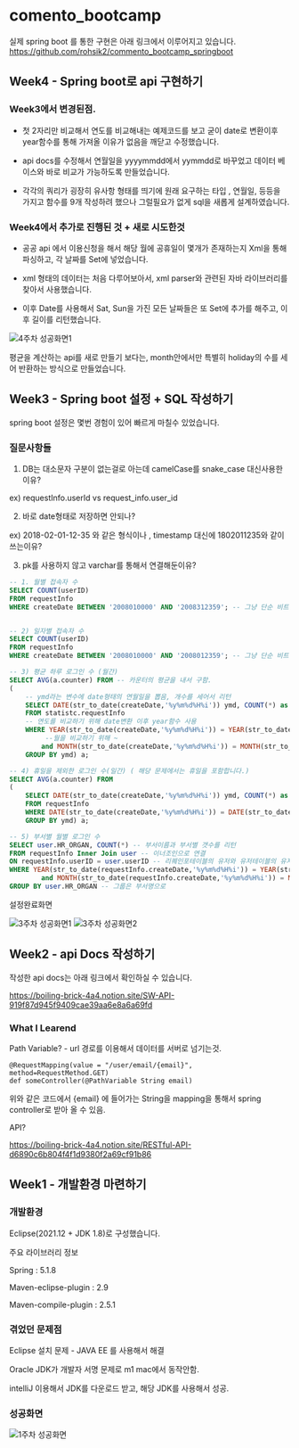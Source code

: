 # comento_bootcamp

실제 spring boot 를 통한 구현은 아래 링크에서 이루어지고 있습니다.
https://github.com/rohsik2/commento_bootcamp_springboot

## Week4 - Spring boot로 api 구현하기

### Week3에서 변경된점.
- 첫 2자리만 비교해서 연도를 비교해내는 예제코드를 보고 굳이 date로 변환이후 year함수를 통해 가져올 이유가 없음을 깨닫고 수정했습니다.

- api docs를 수정해서 연월일을 yyyymmdd에서 yymmdd로 바꾸었고 데이터 베이스와 바로 비교가 가능하도록 만들었습니다.

- 각각의 쿼리가 굉장히 유사항 형태를 띄기에 원래 요구하는 타입 , 연월일, 등등을 가지고 함수를 9개 작성하려 했으나 그럴필요가 없게 sql을 새롭게 설계하였습니다.
 
### Week4에서 추가로 진행된 것 + 새로 시도한것
- 공공 api 에서 이용신청을 해서 해당 월에 공휴일이 몇개가 존재하는지 Xml을 통해 파싱하고, 각 날짜를 Set에 넣었습니다.
 
- xml 형태의 데이터는 처음 다루어보아서, xml parser와 관련된 자바 라이브러리를 찾아서 사용했습니다.
 
- 이후 Date를 사용해서 Sat, Sun을 가진 모든 날짜들은 또 Set에 추가를 해주고, 이후 길이를 리턴했습니다.
 
![4주차 성공화면1](./images/week4_apiResult.png)

평균을 계산하는 api를 새로 만들기 보다는, month안에서만 특별히 holiday의 수를 세어 반환하는 방식으로 만들었습니다.

## Week3 - Spring boot 설정 + SQL 작성하기
spring boot 설정은 몇번 경험이 있어 빠르게 마칠수 있었습니다.

### 질문사항들
1. DB는 대소문자 구분이 없는걸로 아는데 camelCase를 snake_case 대신사용한 이유? 

ex) requestInfo.userId vs request_info.user_id

2. 바로 date형태로 저장하면 안되나? 

ex) 2018-02-01-12-35 와 같은 형식이나 , timestamp 대신에 1802011235와 같이 쓰는이유?

3. pk를 사용하지 않고 varchar를 통해서 연결해둔이유?





```SQL
-- 1. 월별 접속자 수
SELECT COUNT(userID)
FROM requestInfo
WHERE createDate BETWEEN '2008010000' AND '2008312359'; -- 그냥 단순 비트윈에는 date 변환을 진행하지 않았음.


-- 2) 일자별 접속자 수
SELECT COUNT(userID)
FROM requestInfo
WHERE createDate BETWEEN '2008010000' AND '2008012359'; -- 그냥 단순 비트윈에는 date 변환을 진행하지 않았음.

-- 3) 평균 하루 로그인 수 (월간)
SELECT AVG(a.counter) FROM -- 카운터의 평균을 내서 구함.
(
	-- ymd라는 변수에 date형태의 연월일을 뽑음, 개수를 세어서 리턴
	SELECT DATE(str_to_date(createDate,'%y%m%d%H%i')) ymd, COUNT(*) as counter 
	FROM statistc.requestInfo
	-- 연도를 비교하기 위해 date변환 이후 year함수 사용 
	WHERE YEAR(str_to_date(createDate,'%y%m%d%H%i')) = YEAR(str_to_date('2008010000','%y%m%d%H%i')) 
		 --월을 비교하기 위해 ~
		and MONTH(str_to_date(createDate,'%y%m%d%H%i')) = MONTH(str_to_date('2008010000','%y%m%d%H%i'))
	GROUP BY ymd) a;

-- 4) 휴일을 제외한 로그인 수(일간) ( 해당 문제에서는 휴일을 포함합니다.)
SELECT AVG(a.counter) FROM
(
	SELECT DATE(str_to_date(createDate,'%y%m%d%H%i')) ymd, COUNT(*) as counter -- 일간데이터는 DATE끼리 비교로 가능.
	FROM requestInfo 
	WHERE DATE(str_to_date(createDate,'%y%m%d%H%i')) = DATE(str_to_date('2008010000','%y%m%d%H%i'))
	GROUP BY ymd) a;

-- 5) 부서별 월별 로그인 수
SELECT user.HR_ORGAN, COUNT(*) -- 부서이름과 부서별 갯수를 리턴 
FROM requestInfo Inner Join user -- 이너조인으로 연결 
ON requestInfo.userID = user.userID -- 리퀘인포테이블의 유저와 유저테이블의 유저를  조인한다. 
WHERE YEAR(str_to_date(requestInfo.createDate,'%y%m%d%H%i')) = YEAR(str_to_date('2008010000','%y%m%d%H%i')) 
		and MONTH(str_to_date(requestInfo.createDate,'%y%m%d%H%i')) = MONTH(str_to_date('2008010000','%y%m%d%H%i'))
GROUP BY user.HR_ORGAN -- 그룹은 부서명으로 
```

설정완료화면

![3주차 성공화면1](./images/week3_webpage.jpg)
![3주차 성공화면2](./images/week3_webpage2.jpg)



## Week2 - api Docs 작성하기

작성한 api docs는 아래 링크에서 확인하실 수 있습니다.

https://boiling-brick-4a4.notion.site/SW-API-919f87d945f9409cae39aa6e8a6a69fd

### What I Learend

Path Variable? - url 경로를 이용해서 데이터를 서버로 넘기는것.

```
@RequestMapping(value = "/user/email/{email}", method=RequestMethod.GET)
def someController(@PathVariable String email)

```

위와 같은 코드에서 {email} 에 들어가는 String을 mapping을 통해서 spring controller로 받아 올 수 있음.

API?

https://boiling-brick-4a4.notion.site/RESTful-API-d6890c6b804f4f1d9380f2a69cf91b86


## Week1 - 개발환경 마련하기

### 개발환경
Eclipse(2021.12 + JDK 1.8)로 구성했습니다.

주요 라이브러리 정보

Spring : 5.1.8

Maven-eclipse-plugin : 2.9

Maven-compile-plugin : 2.5.1



### 겪었던 문제점

Eclipse 설치 문제 - JAVA EE 를 사용해서 해결

Oracle JDK가 개발자 서명 문제로 m1 mac에서 동작안함.

intelliJ 이용해서 JDK를 다운로드 받고, 해당 JDK를 사용해서 성공.


### 성공화면

![1주차 성공화면](./images/week1_webpage.jpg)
